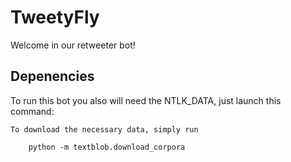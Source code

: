 # TweetyFly

Welcome in our retweeter bot!

## Depenencies
To run this bot you also will need the NTLK_DATA, just launch this command:
```
To download the necessary data, simply run

    python -m textblob.download_corpora
```